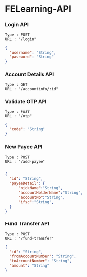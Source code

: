 # FELearning-API

### Login API
```
Type : POST
URL : "/login"
``` 
```json
{
  "username": "String",
  "password": "String"
}
```
### Account Details API
```
Type : GET
URL : "/accountinfo/:id"
``` 


### Validate OTP API
```
Type : POST
URL : "/otp"
``` 
```json
{
  "code": "String"
}
```

### New Payee API
```
Type : POST
URL : "/add-payee"
``` 
```json

{
  "id": "String",
  "payeeDetail": {
      "nickName":"String",
      "accountHolderName":"String",
      "accountNo":"String",
      "ifsc":"String",
  }
}
```
### Fund Transfer API
```
Type : POST
URL : "/fund-transfer"
``` 
```json
{
  "id": "String",
  "fromAccountNumber": "String",
  "toAccountNumber": "String",
  "amount": "String"
}
```
